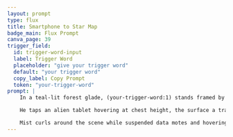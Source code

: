 ```yaml
---
layout: prompt
type: flux
title: Smartphone to Star Map
badge_main: Flux Prompt
canva_page: 39
trigger_field:
  id: trigger-word-input
  label: Trigger Word
  placeholder: "give your trigger word"
  default: "your trigger word"
  copy_label: Copy Prompt
  token: "your-trigger-word"
prompt: |
    In a teal-lit forest glade, (your-trigger-word:1) stands framed by towering bioluminescent trunks, humidity darkening his fitted dark blue T-shirt.

    He taps an alien tablet hovering at chest height, the surface a translucent slab of etched crystal held aloft by humming glyphs. As his fingertips make contact, violet circuitry flares beneath them, casting intricate glow trails across his widened eyes and delighted, parted lips.

    Mist curls around the scene while suspended data motes and hovering root nodes mirror the tablet’s light. Cinematic, hyperreal detail captures the moment the rainforest responds—micro-ripples of magenta energy pulsing through the glade as the alien interface awakens.
---
```

